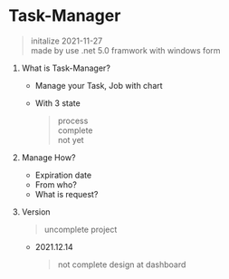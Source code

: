# Task-Manager

> initalize 2021-11-27<br />
> made by use .net 5.0 framwork with windows form

1. What is Task-Manager?

   - Manage your Task, Job with chart

   - With 3 state
     > process<br />
     > complete<br />
     > not yet

2. Manage How?

   - Expiration date
   - From who?
   - What is request?

3. Version

   > uncomplete project

   - 2021.12.14
     > not complete design at dashboard
